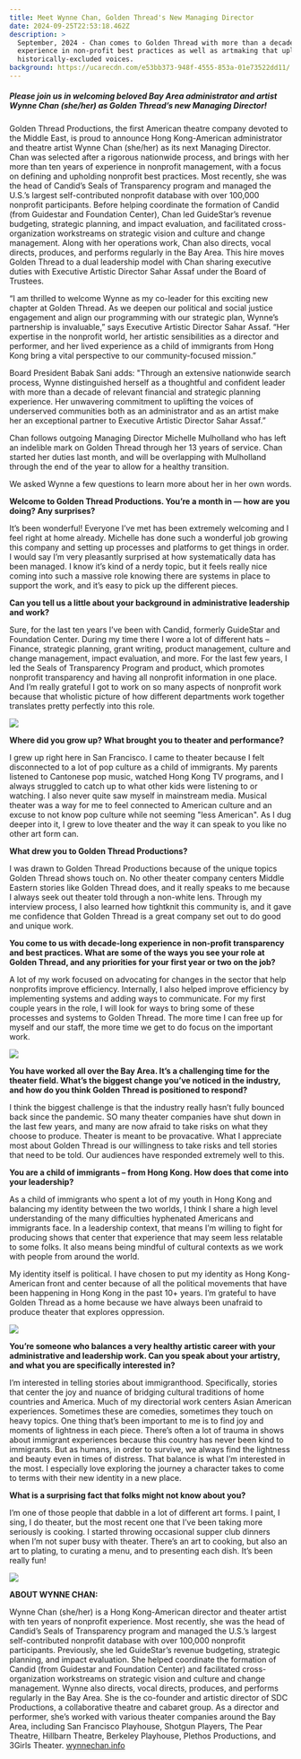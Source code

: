 ```yaml
---
title: Meet Wynne Chan, Golden Thread's New Managing Director
date: 2024-09-25T22:53:18.462Z
description: >
  September, 2024 - Chan comes to Golden Thread with more than a decade of
  experience in non-profit best practices as well as artmaking that uplifts
  historically-excluded voices.
background: https://ucarecdn.com/e53bb373-948f-4555-853a-01e73522dd11/
---
```

##### Please join us in welcoming beloved Bay Area administrator and artist **Wynne Chan** (she/her) as Golden Thread’s new Managing Director!

Golden Thread Productions, the first American theatre company devoted to the Middle East, is proud to announce Hong Kong-American administrator and theatre artist Wynne Chan (she/her) as its next Managing Director. Chan was selected after a rigorous nationwide process, and brings with her more than ten years of experience in nonprofit management, with a focus on defining and upholding nonprofit best practices. Most recently, she was the head of Candid’s Seals of Transparency program and managed the U.S.’s largest self-contributed nonprofit database with over 100,000 nonprofit participants. Before helping coordinate the formation of Candid (from Guidestar and Foundation Center), Chan led GuideStar’s revenue budgeting, strategic planning, and impact evaluation, and facilitated cross-organization workstreams on strategic vision and culture and change management. Along with her operations work, Chan also directs, vocal directs, produces, and performs regularly in the Bay Area. This hire moves Golden Thread to a dual leadership model with Chan sharing executive duties with Executive Artistic Director Sahar Assaf under the Board of Trustees.

“I am thrilled to welcome Wynne as my co-leader for this exciting new chapter at Golden Thread. As we deepen our political and social justice engagement and align our programming with our strategic plan, Wynne’s partnership is invaluable,” says Executive Artistic Director Sahar Assaf. “Her expertise in the nonprofit world, her artistic sensibilities as a director and performer, and her lived experience as a child of immigrants from Hong Kong bring a vital perspective to our community-focused mission.”

B﻿oard President Babak Sani adds: "Through an extensive nationwide search process, Wynne distinguished herself as a thoughtful and confident leader with more than a decade of relevant financial and strategic planning experience. Her unwavering commitment to uplifting the voices of underserved communities both as an administrator and as an artist make her an exceptional partner to Executive Artistic Director Sahar Assaf.”

Chan follows outgoing Managing Director Michelle Mulholland who has left an indelible mark on Golden Thread through her 13 years of service. Chan started her duties last month, and will be overlapping with Mulholland through the end of the year to allow for a healthy transition.

We asked Wynne a few questions to learn more about her in her own words.

**Welcome to Golden Thread Productions. You’re a month in — how are you doing? Any surprises?**

It’s been wonderful! Everyone I’ve met has been extremely welcoming and I feel right at home already. Michelle has done such a wonderful job growing this company and setting up processes and platforms to get things in order. I would say I’m very pleasantly surprised at how systematically data has been managed. I know it’s kind of a nerdy topic, but it feels really nice coming into such a massive role knowing there are systems in place to support the work, and it’s easy to pick up the different pieces.

**Can you tell us a little about your background in administrative leadership and work?**

Sure, for the last ten years I’ve been with Candid, formerly GuideStar and Foundation Center. During my time there I wore a lot of different hats – Finance, strategic planning, grant writing, product management, culture and change management, impact evaluation, and more. For the last few years, I led the Seals of Transparency Program and product, which promotes nonprofit transparency and having all nonprofit information in one place. And I’m really grateful I got to work on so many aspects of nonprofit work because that wholistic picture of how different departments work together translates pretty perfectly into this role.

![](https://ucarecdn.com/a642947f-d0a9-4773-bea4-546492b8d3bf/)

**Where did you grow up? What brought you to theater and performance?**

I grew up right here in San Francisco. I came to theater because I felt disconnected to a lot of pop culture as a child of immigrants. My parents listened to Cantonese pop music, watched Hong Kong TV programs, and I always struggled to catch up to what other kids were listening to or watching. I also never quite saw myself in mainstream media. Musical theater was a way for me to feel connected to American culture and an excuse to not know pop culture while not seeming "less American". As I dug deeper into it, I grew to love theater and the way it can speak to you like no other art form can.

**What drew you to Golden Thread Productions?**

I was drawn to Golden Thread Productions because of the unique topics Golden Thread shows touch on. No other theater company centers Middle Eastern stories like Golden Thread does, and it really speaks to me because I always seek out theater told through a non-white lens. Through my interview process, I also learned how tightknit this community is, and it gave me confidence that Golden Thread is a great company set out to do good and unique work.

**You come to us with decade-long experience in non-profit transparency and best practices. What are some of the ways you see your role at Golden Thread, and any priorities for your first year or two on the job?**

A lot of my work focused on advocating for changes in the sector that help nonprofits improve efficiency. Internally, I also helped improve efficiency by implementing systems and adding ways to communicate. For my first couple years in the role, I will look for ways to bring some of these processes and systems to Golden Thread. The more time I can free up for myself and our staff, the more time we get to do focus on the important work.

![](https://ucarecdn.com/a1fa57fc-fe48-4c18-8c32-20b63831b7fa/)

**You have worked all over the Bay Area. It’s a challenging time for the theater field. What’s the biggest change you’ve noticed in the industry, and how do you think Golden Thread is positioned to respond?**

I think the biggest challenge is that the industry really hasn’t fully bounced back since the pandemic. SO many theater companies have shut down in the last few years, and many are now afraid to take risks on what they choose to produce. Theater is meant to be provacative. What I appreciate most about Golden Thread is our willingness to take risks and tell stories that need to be told. Our audiences have responded extremely well to this.

**You are a child of immigrants – from Hong Kong. How does that come into your leadership?**

As a child of immigrants who spent a lot of my youth in Hong Kong and balancing my identity between the two worlds, I think I share a high level understanding of the many difficulties hyphenated Americans and immigrants face. In a leadership context, that means I’m willing to fight for producing shows that center that experience that may seem less relatable to some folks. It also means being mindful of cultural contexts as we work with people from around the world.

My identity itself is political. I have chosen to put my identity as Hong Kong-American front and center because of all the political movements that have been happening in Hong Kong in the past 10+ years. I’m grateful to have Golden Thread as a home because we have always been unafraid to produce theater that explores oppression.

![](https://ucarecdn.com/38329aa2-0f8e-4e9c-9653-976cac892aed/)

**You’re someone who balances a very healthy artistic career with your administrative and leadership work. Can you speak about your artistry, and what you are specifically interested in?**

I’m interested in telling stories about immigranthood. Specifically, stories that center the joy and nuance of bridging cultural traditions of home countries and America. Much of my directorial work centers Asian American experiences. Sometimes these are comedies, sometimes they touch on heavy topics. One thing that’s been important to me is to find joy and moments of lightness in each piece. There’s often a lot of trauma in shows about immigrant experiences because this country has never been kind to immigrants. But as humans, in order to survive, we always find the lightness and beauty even in times of distress. That balance is what I’m interested in the most. I especially love exploring the journey a character takes to come to terms with their new identity in a new place.

**What is a surprising fact that folks might not know about you?**

I’m one of those people that dabble in a lot of different art forms. I paint, I sing, I do theater, but the most recent one that I’ve been taking more seriously is cooking. I started throwing occasional supper club dinners when I’m not super busy with theater. There’s an art to cooking, but also an art to plating, to curating a menu, and to presenting each dish. It’s been really fun!

![](https://ucarecdn.com/d5fec55b-9991-4ebf-b4c4-21838285a26e/)

**ABOUT WYNNE CHAN:**

Wynne Chan (she/her) is a Hong Kong-American director and theater artist with ten years of nonprofit experience. Most recently, she was the head of Candid’s Seals of Transparency program and managed the U.S.’s largest self-contributed nonprofit database with over 100,000 nonprofit participants. Previously, she led GuideStar’s revenue budgeting, strategic planning, and impact evaluation. She helped coordinate the formation of Candid (from Guidestar and Foundation Center) and facilitated cross-organization workstreams on strategic vision and culture and change management. Wynne also directs, vocal directs, produces, and performs regularly in the Bay Area. She is the co-founder and artistic director of SDC Productions, a collaborative theatre and cabaret group. As a director and performer, she’s worked with various theater companies around the Bay Area, including San Francisco Playhouse, Shotgun Players, The Pear Theatre, Hillbarn Theatre, Berkeley Playhouse, Plethos Productions, and 3Girls Theater. [wynnechan.info](http://www.wynnechan.info/)
